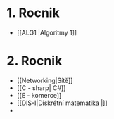 # 1. Rocnik
- [[ALG1 |Algoritmy 1]]

# 2. Rocnik
- [[Networking|Sítě]]
- [[C - sharp| C#]]
- [[E - komerce]]
- [[DIS-I|Diskrétní matematika |]]
- 








